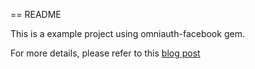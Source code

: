== README

This is a example project using omniauth-facebook gem. 

For more details, please refer to this [blog post](http://www.simoniong.info/blog/2014/04/21/omniauth-authentication-with-facebook-tutorial/)